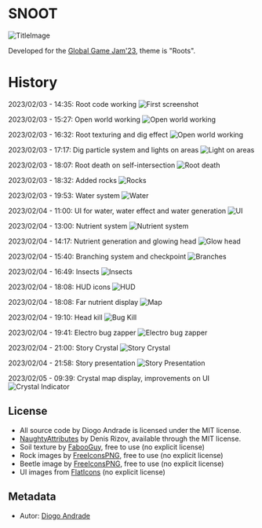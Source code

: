 # SNOOT

![TitleImage](Screenshots/screen18.png)

Developed for the [Global Game Jam'23], theme is "Roots".

# History

2023/02/03 - 14:35: Root code working
![First screenshot](Screenshots/screen01.png)

2023/02/03 - 15:27: Open world working
![Open world working](Screenshots/screen02.png)

2023/02/03 - 16:32: Root texturing and dig effect
![Open world working](Screenshots/screen03.png)

2023/02/03 - 17:17: Dig particle system and lights on areas
![Light on areas](Screenshots/screen04.png)

2023/02/03 - 18:07: Root death on self-intersection
![Root death](Screenshots/screen05.png)

2023/02/03 - 18:32: Added rocks
![Rocks](Screenshots/screen06.png)

2023/02/03 - 19:53: Water system
![Water](Screenshots/screen07.png)

2023/02/04 - 11:00: UI for water, water effect and water generation
![UI](Screenshots/screen08.png)

2023/02/04 - 13:00: Nutrient system
![Nutrient system](Screenshots/screen09.png)

2023/02/04 - 14:17: Nutrient generation and glowing head
![Glow head](Screenshots/screen10.png)

2023/02/04 - 15:40: Branching system and checkpoint
![Branches](Screenshots/screen11.png)

2023/02/04 - 16:49: Insects
![Insects](Screenshots/screen12.png)

2023/02/04 - 18:08: HUD icons
![HUD](Screenshots/screen13.png)

2023/02/04 - 18:08: Far nutrient display 
![Map](Screenshots/screen14.png)

2023/02/04 - 19:10: Head kill
![Bug Kill](Screenshots/screen15.png)

2023/02/04 - 19:41: Electro bug zapper
![Electro bug zapper](Screenshots/screen16.png)

2023/02/04 - 21:00: Story Crystal
![Story Crystal](Screenshots/screen17.png)

2023/02/04 - 21:58: Story presentation
![Story Presentation](Screenshots/screen18.png)

2023/02/05 - 09:39: Crystal map display, improvements on UI
![Crystal Indicator](Screenshots/screen19.png)

## License

* All source code by Diogo Andrade is licensed under the MIT license.
* [NaughtyAttributes] by Denis Rizov, available through the MIT license.
* Soil texture by [FabooGuy], free to use (no explicit license)
* Rock images by [FreeIconsPNG], free to use (no explicit license)
* Beetle image by [FreeIconsPNG], free to use (no explicit license)
* UI images from [FlatIcons] (no explicit license)

## Metadata

* Autor: [Diogo Andrade]

[Diogo Andrade]:https://github.com/DiogoDeAndrade
[NaughtyAttributes]:https://github.com/dbrizov/NaughtyAttributes
[Crayon]:https://www.craiyon.com/
[Midjourney]:https://www.midjourney.com/home/
[Global Game Jam'23]:https://globalgamejam.org/
[CC0]:https://creativecommons.org/publicdomain/zero/1.0/
[FabooGuy]:https://www.deviantart.com/fabooguy
[FreeIconsPNG]:https://www.freeiconspng.com/
[FlatIcons]:http://www.flaticons.com

